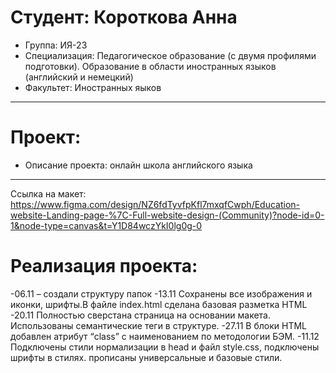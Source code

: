 # Студент: Короткова Анна
- Группа: ИЯ-23
- Специализация: Педагогическое образование (с двумя профилями подготовки). Образование в области иностранных языков (английский и немецкий)
- Факультет: Иностранных яыков
---
# Проект: 
- Описание проекта: онлайн школа английского языка
---
Ссылка на макет: https://www.figma.com/design/NZ6fdTyvfpKfl7mxqfCwph/Education-website-Landing-page-%7C-Full-website-design-(Community)?node-id=0-1&node-type=canvas&t=Y1D84wczYkI0lg0g-0
# Реализация проекта:
-06.11 – создали структуру папок 
-13.11 Сохранены все изображения и иконки, шрифты.В файле index.html сделана базовая разметка HTML 
-20.11 Полностью сверстана страница на основании макета. Использованы семантические теги в структуре.
-27.11 В блоки HTML добавлен атрибут “class” с наименованием по методологии БЭМ.
-11.12 Подключены стили нормализации в head и файл style.css, подключены шрифты в стилях. прописаны универсальные и базовые стили.
